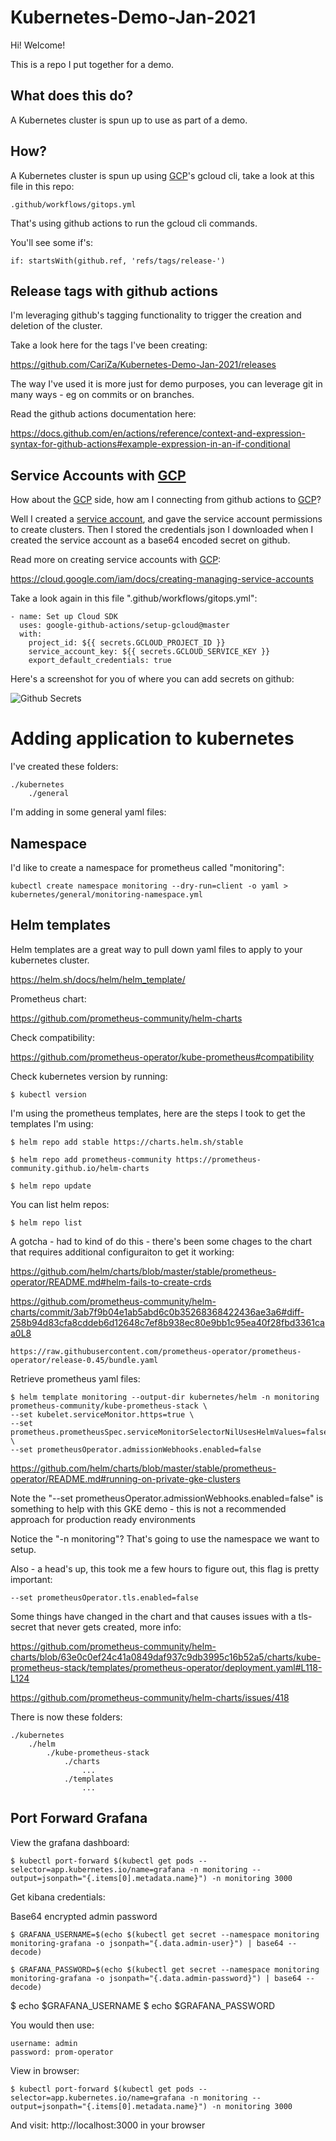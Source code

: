 # Kubernetes-Demo-Jan-2021

Hi! Welcome! 

This is a repo I put together for a demo.

## What does this do?

A Kubernetes cluster is spun up to use as part of a demo.

## How?

A Kubernetes cluster is spun up using [GCP](https://console.cloud.google.com/)'s gcloud cli, take a look at this file in this repo:

    .github/workflows/gitops.yml

That's using github actions to run the gcloud cli commands.

You'll see some if's:

    if: startsWith(github.ref, 'refs/tags/release-')

## Release tags with github actions

I'm leveraging github's tagging functionality to trigger the creation and deletion of the cluster.

Take a look here for the tags I've been creating:

https://github.com/CariZa/Kubernetes-Demo-Jan-2021/releases

The way I've used it is more just for demo purposes, you can leverage git in many ways - eg on commits or on branches.

Read the github actions documentation here:

https://docs.github.com/en/actions/reference/context-and-expression-syntax-for-github-actions#example-expression-in-an-if-conditional

## Service Accounts with [GCP](https://console.cloud.google.com/)

How about the [GCP](https://console.cloud.google.com/) side, how am I connecting from github actions to [GCP](https://console.cloud.google.com/)? 

Well I created a [service account](https://cloud.google.com/iam/docs/creating-managing-service-accounts), and gave the service account permissions to create clusters. Then I stored the credentials json I downloaded when I created the service account as a base64 encoded secret on github.

Read more on creating service accounts with [GCP](https://console.cloud.google.com/):

https://cloud.google.com/iam/docs/creating-managing-service-accounts

Take a look again in this file ".github/workflows/gitops.yml":

    - name: Set up Cloud SDK
      uses: google-github-actions/setup-gcloud@master
      with:
        project_id: ${{ secrets.GCLOUD_PROJECT_ID }}
        service_account_key: ${{ secrets.GCLOUD_SERVICE_KEY }}
        export_default_credentials: true

Here's a screenshot for you of where you can add secrets on github:

![Github Secrets](./images/github-secrets.png)

# Adding application to kubernetes

I've created these folders:

    ./kubernetes
        ./general

I'm adding in some general yaml files:

## Namespace

I'd like to create a namespace for prometheus called "monitoring":

    kubectl create namespace monitoring --dry-run=client -o yaml > kubernetes/general/monitoring-namespace.yml

## Helm templates

Helm templates are a great way to pull down yaml files to apply to your kubernetes cluster.

https://helm.sh/docs/helm/helm_template/

Prometheus chart:

https://github.com/prometheus-community/helm-charts

Check compatibility:

https://github.com/prometheus-operator/kube-prometheus#compatibility

Check kubernetes version by running:

    $ kubectl version

I'm using the prometheus templates, here are the steps I took to get the templates I'm using:

    $ helm repo add stable https://charts.helm.sh/stable

    $ helm repo add prometheus-community https://prometheus-community.github.io/helm-charts

    $ helm repo update

You can list helm repos:

    $ helm repo list

A gotcha - had to kind of do this - there's been some chages to the chart that requires additional configuraiton to get it working:

https://github.com/helm/charts/blob/master/stable/prometheus-operator/README.md#helm-fails-to-create-crds

https://github.com/prometheus-community/helm-charts/commit/3ab7f9b04e1ab5abd6c0b35268368422436ae3a6#diff-258b94d83cfa8cddeb6d12648c7ef8b938ec80e9bb1c95ea40f28fbd3361caa0L8


    https://raw.githubusercontent.com/prometheus-operator/prometheus-operator/release-0.45/bundle.yaml

Retrieve prometheus yaml files:

    $ helm template monitoring --output-dir kubernetes/helm -n monitoring prometheus-community/kube-prometheus-stack \
    --set kubelet.serviceMonitor.https=true \
    --set prometheus.prometheusSpec.serviceMonitorSelectorNilUsesHelmValues=false \
    --set prometheusOperator.admissionWebhooks.enabled=false

https://github.com/helm/charts/blob/master/stable/prometheus-operator/README.md#running-on-private-gke-clusters

Note the "--set prometheusOperator.admissionWebhooks.enabled=false" is something to help with this GKE demo - this is not a recommended approach for production ready environments 

Notice the "-n monitoring"? That's going to use the namespace we want to setup.

Also - a head's up, this took me a few hours to figure out, this flag is pretty important:

    --set prometheusOperator.tls.enabled=false

Some things have changed in the chart and that causes issues with a tls-secret that never gets created, more info:

https://github.com/prometheus-community/helm-charts/blob/63e0c0ef24c41a0849daf937c9db3995c16b52a5/charts/kube-prometheus-stack/templates/prometheus-operator/deployment.yaml#L118-L124

https://github.com/prometheus-community/helm-charts/issues/418

There is now these folders:

    ./kubernetes
        ./helm
            ./kube-prometheus-stack
                ./charts
                    ...
                ./templates
                    ...

## Port Forward Grafana

View the grafana dashboard:

    $ kubectl port-forward $(kubectl get pods --selector=app.kubernetes.io/name=grafana -n monitoring --output=jsonpath="{.items[0].metadata.name}") -n monitoring 3000

Get kibana credentials:

Base64 encrypted admin password

    $ GRAFANA_USERNAME=$(echo $(kubectl get secret --namespace monitoring monitoring-grafana -o jsonpath="{.data.admin-user}") | base64 --decode)

    $ GRAFANA_PASSWORD=$(echo $(kubectl get secret --namespace monitoring monitoring-grafana -o jsonpath="{.data.admin-password}") | base64 --decode)

$ echo $GRAFANA_USERNAME
$ echo $GRAFANA_PASSWORD

You would then use:

    username: admin
    password: prom-operator

View in browser:

    $ kubectl port-forward $(kubectl get pods --selector=app.kubernetes.io/name=grafana -n monitoring --output=jsonpath="{.items[0].metadata.name}") -n monitoring 3000

And visit: http://localhost:3000 in your browser